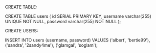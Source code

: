 CREATE TABLE:

CREATE TABLE users (
    id SERIAL PRIMARY KEY,
    username varchar(255) UNIQUE NOT NULL,
    password varchar(255) NOT NULL
);


CREATE USERS:

INSERT INTO users (username, password)
VALUES
    ('albert', 'bertie99'),
    ('sandra', '2sandy4me'),
    ('glamgal', 'soglam');
    


